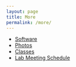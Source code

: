 ```yaml
---
layout: page
title: More
permalink: /more/
---
```


- [Software](/software/)
- [Photos](https://instagram.com/kachroolab/)
- [Classes](/classes/)
- [Lab Meeting Schedule](lab_meetings.html)
